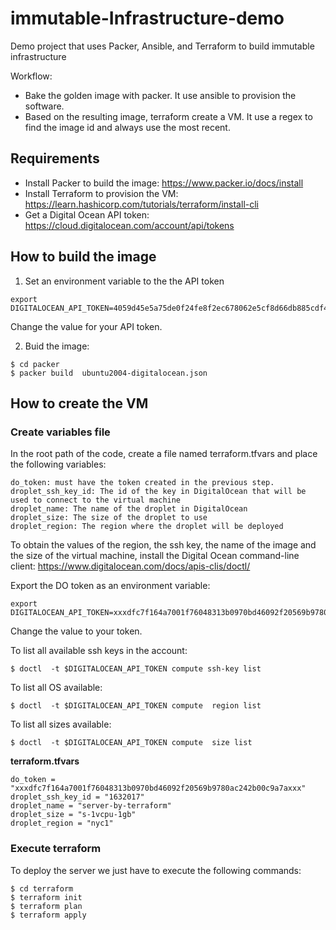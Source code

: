 # immutable-Infrastructure-demo
 Demo project that uses Packer, Ansible, and Terraform to build immutable infrastructure 

Workflow:
 - Bake the golden image with packer. It use ansible to provision the software.
 - Based on the resulting image, terraform create a VM. It use a regex to find the image id and  always use the most recent.


## Requirements

 - Install Packer to build the image: https://www.packer.io/docs/install
 - Install Terraform to provision the VM:  https://learn.hashicorp.com/tutorials/terraform/install-cli
 - Get a Digital Ocean API token: https://cloud.digitalocean.com/account/api/tokens



## How to build the image

1. Set an environment variable to the the API token
```
export DIGITALOCEAN_API_TOKEN=4059d45e5a75de0f24fe8f2ec678062e5cf8d66db885cdf4826befb30557d2gh
```
Change the value for your API token.

2. Buid the image:

```
$ cd packer
$ packer build  ubuntu2004-digitalocean.json
```


## How to create the VM

### Create variables file
In the root path of the code, create a file named terraform.tfvars and place the following variables:


```
do_token: must have the token created in the previous step.
droplet_ssh_key_id: The id of the key in DigitalOcean that will be used to connect to the virtual machine
droplet_name: The name of the droplet in DigitalOcean
droplet_size: The size of the droplet to use
droplet_region: The region where the droplet will be deployed

```

To obtain the values of the region, the ssh key, the name  of the image and the size of the virtual machine, install the Digital Ocean command-line client: https://www.digitalocean.com/docs/apis-clis/doctl/

Export the DO token as an environment variable:
```
export DIGITALOCEAN_API_TOKEN=xxxdfc7f164a7001f76048313b0970bd46092f20569b9780ac242b00c9a7axxx
```

Change the value to your token.


To list all available ssh keys in the account:
```
$ doctl  -t $DIGITALOCEAN_API_TOKEN compute ssh-key list
```

To list all OS available:
```
$ doctl  -t $DIGITALOCEAN_API_TOKEN compute  region list
```


To list all sizes available:
```
$ doctl  -t $DIGITALOCEAN_API_TOKEN compute  size list
```

**terraform.tfvars**
```
do_token = "xxxdfc7f164a7001f76048313b0970bd46092f20569b9780ac242b00c9a7axxx"
droplet_ssh_key_id = "1632017"
droplet_name = "server-by-terraform"
droplet_size = "s-1vcpu-1gb"
droplet_region = "nyc1"
```

### Execute terraform


To deploy the server we just have to execute the following commands:

```
$ cd terraform
$ terraform init
$ terraform plan
$ terraform apply
```
